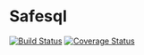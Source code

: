 Safesql
=======
[![Build Status](https://travis-ci.org/dhatim/safesql.png?branch=master)](https://travis-ci.org/dhatim/safesql)
[![Coverage Status](https://coveralls.io/repos/github/dhatim/safesql/badge.svg?branch=master)](https://coveralls.io/github/dhatim/safesql?branch=master)
